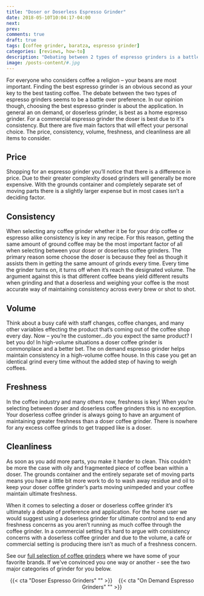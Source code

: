 ```yaml
---
title: "Doser or Doserless Espresso Grinder"
date: 2018-05-10T10:04:17-04:00
next: 
prev: 
comments: true
draft: true
tags: [coffee grinder, baratza, espresso grinder]
categories: [reviews, how-to]
description: "Debating between 2 types of espresso grinders is a battle over preference and application. 5 factors effect your choice: price, consistency, volume, freshness, and cleanliness are all items to consider. We break down each to help you make the choice!"
image: /posts-content/#.jpg
---
```


For everyone who considers coffee a religion – your beans are most important. Finding the best espresso grinder is an obvious second as your key to the best tasting coffee. The debate between the two types of espresso grinders seems to be a battle over preference. In our opinion though, choosing the best espresso grinder is about the application. In general an on demand, or doserless grinder, is best as a home espresso grinder. For a commercial espresso grinder the doser is best due to it's consistency. But there are five main factors that will effect your personal choice. The price, consistency, volume, freshness, and cleanliness are all items to consider.

## Price

Shopping for an espresso grinder you’ll notice that there is a difference in price. Due to their greater complexity dosed grinders will generally be more expensive. With the grounds container and completely separate set of moving parts there is a slightly larger expense but in most cases isn’t a deciding factor.

## Consistency

When selecting any coffee grinder whether it be for your drip coffee or espresso alike consistency is key in any recipe. For this reason, getting the same amount of ground coffee may be the most important factor of all when selecting between your doser or doserless coffee grinders. The primary reason some choose the doser is because they feel as though it assists them in getting the same amount of grinds every time. Every time the grinder turns on, it turns off when it’s reach the designated volume. The argument against this is that different coffee beans yield different results when grinding and that a doserless and weighing your coffee is the most accurate way of maintaining consistency across every brew or shot to shot.

## Volume

Think about a busy café with staff changes, coffee changes, and many other variables effecting the product that’s coming out of the coffee shop every day. Now – you’re the customer…do you expect the same product? I bet you do! In high-volume situations a doser coffee grinder is commonplace and a better bet. The on demand espresso grinder helps maintain consistency in a high-volume coffee house. In this case you get an identical grind every time without the added step of having to weigh coffees.

## Freshness

In the coffee industry and many others now, freshness is key! When you’re selecting between doser and doserless coffee grinders this is no exception. Your doserless coffee grinder is always going to have an argument of maintaining greater freshness than a doser coffee grinder. There is nowhere for any excess coffee grinds to get trapped like is a doser.

## Cleanliness

As soon as you add more parts, you make it harder to clean. This couldn’t be more the case with oily and fragmented piece of coffee bean within a doser. The grounds container and the entirely separate set of moving parts means you have a little bit more work to do to wash away residue and oil to keep your doser coffee grinder’s parts moving unimpeded and your coffee maintain ultimate freshness.

When it comes to selecting a doser or doserless coffee grinder it’s ultimately a debate of preference and application. For the home user we would suggest using a doserless grinder for ultimate control and to end any freshness concerns as you aren’t running as much coffee through the coffee grinder. In a commercial setting it’s hard to argue with consistency concerns with a doserless coffee grinder and due to the volume, a café or commercial setting is producing there isn’t as much of a freshness concern.

See our [full selection of coffee grinders](https://www.chriscoffee.com/Coffee-and-Espresso-Grinders-s/2099.htm?utm_source=article&utm_medium=blog&utm_content=doser-or-doserless-coffee-grinder) where we have some of your favorite brands. If we've convinced you one way or another - see the two major categories of grinder for you below.

<center>{{< cta "Doser Espresso Grinders" "" >}}&nbsp;&nbsp;&nbsp;&nbsp;{{< cta "On Demand Espresso Grinders" "" >}}</center>